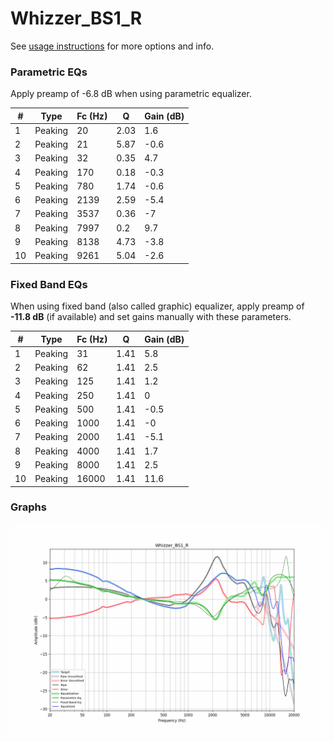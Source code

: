 # Whizzer_BS1_R
See [usage instructions](https://github.com/jaakkopasanen/AutoEq#usage) for more options and info.

### Parametric EQs
Apply preamp of -6.8 dB when using parametric equalizer.

|   # | Type    |   Fc (Hz) |    Q |   Gain (dB) |
|-----|---------|-----------|------|-------------|
|   1 | Peaking |        20 | 2.03 |         1.6 |
|   2 | Peaking |        21 | 5.87 |        -0.6 |
|   3 | Peaking |        32 | 0.35 |         4.7 |
|   4 | Peaking |       170 | 0.18 |        -0.3 |
|   5 | Peaking |       780 | 1.74 |        -0.6 |
|   6 | Peaking |      2139 | 2.59 |        -5.4 |
|   7 | Peaking |      3537 | 0.36 |        -7   |
|   8 | Peaking |      7997 | 0.2  |         9.7 |
|   9 | Peaking |      8138 | 4.73 |        -3.8 |
|  10 | Peaking |      9261 | 5.04 |        -2.6 |

### Fixed Band EQs
When using fixed band (also called graphic) equalizer, apply preamp of **-11.8 dB** (if available) and set gains manually with these parameters.

|   # | Type    |   Fc (Hz) |    Q |   Gain (dB) |
|-----|---------|-----------|------|-------------|
|   1 | Peaking |        31 | 1.41 |         5.8 |
|   2 | Peaking |        62 | 1.41 |         2.5 |
|   3 | Peaking |       125 | 1.41 |         1.2 |
|   4 | Peaking |       250 | 1.41 |         0   |
|   5 | Peaking |       500 | 1.41 |        -0.5 |
|   6 | Peaking |      1000 | 1.41 |        -0   |
|   7 | Peaking |      2000 | 1.41 |        -5.1 |
|   8 | Peaking |      4000 | 1.41 |         1.7 |
|   9 | Peaking |      8000 | 1.41 |         2.5 |
|  10 | Peaking |     16000 | 1.41 |        11.6 |

### Graphs
![](./Whizzer_BS1_R.png)
